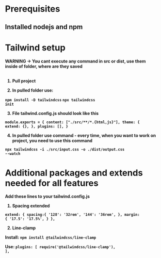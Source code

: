 # Prerequisites
## Installed nodejs and npm

# Tailwind setup 

<b>WARNING -> You cant execute any command in src or dist, use them inside of folder, where are they saved<b>
<br>
<br>

1. Pull project

2. In pulled folder use:

<code>npm install -D tailwindcss</code>
<code>npx tailwindcss init</code>

3.  File tailwind.config.js should look like this

<code>module.exports = {
  content: ["./src/**/*.{html,js}"],
  theme: {
    extend: {},
  },
  plugins: [],
}</code>

4. In pulled folder use command - every time, when you want to work on project, you need to use this command

<code>npx tailwindcss -i ./src/input.css -o ./dist/output.css --watch</code>

# Additional packages and extends needed for all features

Add these lines to your tailwind.config.js

1. Spacing extended

<code>extend: {
      spacing:{
        '128': '32rem',
        '144': '36rem',
      },
      margin: {
        '17.5': '17.5%',
      }
    },</code>

2. Line-clamp

Install: <code>npm install @tailwindcss/line-clamp</code>

Use: <code>plugins: [
    require('@tailwindcss/line-clamp'),
  ],</code>
